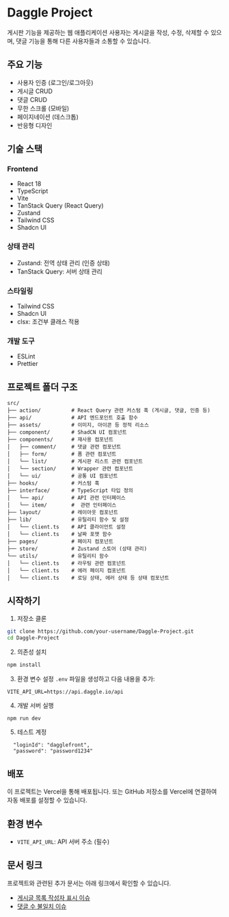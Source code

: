 # Daggle Project

게시판 기능을 제공하는 웹 애플리케이션 사용자는 게시글을 작성, 수정, 삭제할 수 있으며, 댓글 기능을 통해 다른 사용자들과 소통할 수 있습니다.

## 주요 기능

- 사용자 인증 (로그인/로그아웃)
- 게시글 CRUD
- 댓글 CRUD
- 무한 스크롤 (모바일)
- 페이지네이션 (데스크톱)
- 반응형 디자인

## 기술 스택

### Frontend

- React 18
- TypeScript
- Vite
- TanStack Query (React Query)
- Zustand
- Tailwind CSS
- Shadcn UI

### 상태 관리

- Zustand: 전역 상태 관리 (인증 상태)
- TanStack Query: 서버 상태 관리

### 스타일링

- Tailwind CSS
- Shadcn UI
- clsx: 조건부 클래스 적용

### 개발 도구

- ESLint
- Prettier

## 프로젝트 폴더 구조

```
src/
├── action/          # React Query 관련 커스텀 훅 (게시글, 댓글, 인증 등)
├── api/             # API 엔드포인트 호출 함수
├── assets/          # 이미지, 아이콘 등 정적 리소스
├── component/       # ShadCN UI 컴포넌트
├── components/      # 재사용 컴포넌트
│   ├── comment/     # 댓글 관련 컴포넌트
│   ├── form/        # 폼 관련 컴포넌트
│   └── list/        # 게시판 리스트 관련 컴포넌트
│   └── section/     # Wrapper 관련 컴포넌트
│   └── ui/          # 공통 UI 컴포넌트
├── hooks/           # 커스텀 훅
├── interface/       # TypeScript 타입 정의
│   └── api/         # API 관련 인터페이스
│   └── item/        #  관련 인터페이스
├── layout/          # 레이아웃 컴포넌트
├── lib/             # 유틸리티 함수 및 설정
│   └── client.ts    # API 클라이언트 설정
│   └── client.ts    # 날짜 포맷 함수
├── pages/           # 페이지 컴포넌트
├── store/           # Zustand 스토어 (상태 관리)
└── utils/           # 유틸리티 함수
│   └── client.ts    # 라우팅 관련 컴포넌트
│   └── client.ts    # 에러 페이지 컴포넌트
│   └── client.ts    # 로딩 상태, 에러 상태 등 상태 컴포넌트
```

## 시작하기

1. 저장소 클론

```bash
git clone https://github.com/your-username/Daggle-Project.git
cd Daggle-Project
```

2. 의존성 설치

```bash
npm install
```

3. 환경 변수 설정
   `.env` 파일을 생성하고 다음 내용을 추가:

```
VITE_API_URL=https://api.daggle.io/api
```

4. 개발 서버 실행

```bash
npm run dev
```

5. 테스트 계정

```
  "loginId": "dagglefront",
  "password": "password1234"
```

## 배포

이 프로젝트는 Vercel을 통해 배포됩니다.
또는 GitHub 저장소를 Vercel에 연결하여 자동 배포를 설정할 수 있습니다.

## 환경 변수

- `VITE_API_URL`: API 서버 주소 (필수)

## 문서 링크

프로젝트와 관련된 추가 문서는 아래 링크에서 확인할 수 있습니다.

- [게시글 목록 작성자 표시 이슈](https://jagged-tang-bdd.notion.site/1edda43512c980c0a09fc5410720139e)
- [댓글 수 불일치 이슈](https://jagged-tang-bdd.notion.site/commentCount-1edda43512c98091a742c973d0dba497)
